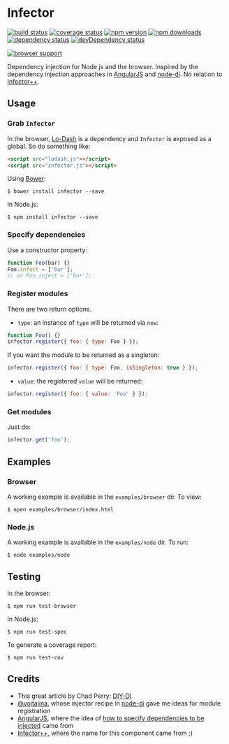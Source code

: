 # Infector

[![build status](https://img.shields.io/travis/tanem/infector/master.svg?style=flat-square)](https://travis-ci.org/tanem/infector)
[![coverage status](https://img.shields.io/coveralls/tanem/infector.svg?style=flat-square)](https://coveralls.io/r/tanem/infector)
[![npm version](https://img.shields.io/npm/v/infector.svg?style=flat-square)](https://www.npmjs.com/package/infector)
[![npm downloads](https://img.shields.io/npm/dm/infector.svg?style=flat-square)](https://www.npmjs.com/package/infector)
[![dependency status](https://david-dm.org/tanem/infector.svg?style=flat-square)](https://david-dm.org/tanem/infector)
[![devDependency status](https://david-dm.org/tanem/infector/dev-status.svg?style=flat-square)](https://david-dm.org/tanem/infector#info=devDependencies)

[![browser support](https://ci.testling.com/tanem/infector.png)](https://ci.testling.com/tanem/infector)

Dependency injection for Node.js and the browser. Inspired by the dependency injection approaches in [AngularJS](https://github.com/angular/angular.js) and [node-di](https://github.com/vojtajina/node-di). No relation to [Infector++](https://code.google.com/p/infectorpp/).

## Usage

### Grab `Infector`

In the browser, [Lo-Dash](http://lodash.com/) is a dependency and `Infector` is exposed as a global. So do something like:

```html
<script src="lodash.js"></script>
<script src="infector.js"></script>
```

Using [Bower](http://bower.io/):

```
$ bower install infector --save
```

In Node.js:

```
$ npm install infector --save
```

### Specify dependencies

Use a constructor property:

```js
function Foo(bar) {}
Foo.infect = ['bar'];
// or Foo.inject = ['bar'];
```

### Register modules

There are two return options.

 * `type`: an instance of `type` will be returned via `new`:

```js
function Foo() {}
infector.register({ foo: { type: Foo } });
```

If you want the module to be returned as a singleton:

```js
infector.register({ foo: { type: Foo, isSingleton: true } });
```

 * `value`: the registered `value` will be returned:

```js
infector.register({ foo: { value: 'Foo' } });
```

### Get modules

Just do:

```js
infector.get('foo');
```

## Examples

### Browser

A working example is available in the `examples/browser` dir. To view:

```
$ open examples/browser/index.html
```

### Node.js

A working example is available in the `examples/node` dir. To run:

```
$ node examples/node
```

## Testing

In the browser:

```
$ npm run test-browser
```

In Node.js:

```
$ npm run test-spec
```

To generate a coverage report:

```
$ npm run test-cov
```

## Credits

 * This great article by Chad Perry: [DIY-DI](http://blacksheep.parry.org/wp-content/uploads/2010/03/DIY-DI.pdf)
 * [@vojtajina](https://github.com/vojtajina), whose injector recipe in [node-di](https://github.com/vojtajina/node-di) gave me ideas for module registration
 * [AngularJS](https://github.com/angular/angular.js), where the idea of [how to specify dependencies to be injected](http://docs.angularjs.org/guide/di) came from
 * [Infector++](https://code.google.com/p/infectorpp/), where the name for this component came from ;)
